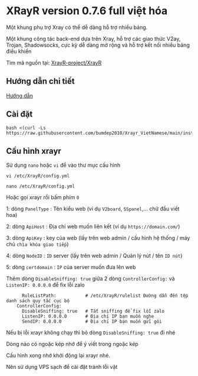 # XRayR version 0.7.6 full việt hóa
Một khung phụ trợ Xray có thể dễ dàng hỗ trợ nhiều bảng.

Một khung công tác back-end dựa trên Xray, hỗ trợ các giao thức V2ay, Trojan, Shadowsocks, cực kỳ dễ dàng mở rộng và hỗ trợ kết nối nhiều bảng điều khiển

Tìm mã nguồn tại: [XrayR-project/XrayR](https://github.com/XrayR-project/XrayR)

## Hướng dẫn chi tiết
[Hướng dẫn](https://crackair.gitbook.io/xrayr-project/)

## Cài đặt 
```
bash <(curl -Ls https://raw.githubusercontent.com/bumdep2010/Xrayr_VietNamese/main/install.sh)
```
## Cấu hình xrayr
Sử dụng `nano` hoặc `vi` để vào thư mục cấu hình
```
vi /etc/XrayR/config.yml
```
```
nano /etc/XrayR/config.yml
```
Hoặc gọi xrayr rồi bấm phím `0`

1: dòng `PanelType` : Tên kiểu web (ví dụ `V2board`, `SSpanel`,... chữ đầu viết hoa)

2: dòng `ApiHost` : Địa chỉ web muốn liên kết (ví dụ `https://domain.com/`)

3: dòng `ApiKey` : key của web (lấy trên web admin / cấu hình hệ thống / máy chủ `chìa khóa giao tiếp`)

4: dòng `NodeID` : `ID` server (lấy trên web admin / Quản lý nút / tên `ID nút`)

5: dòng `certdomain` : `IP` của server muốn đưa lên web

Thêm dòng `DisableSniffing: true` giữa 2 dòng `ControllerConfig:` và `ListenIP: 0.0.0.0` để fix lỗi zalo 
```
      RuleListPath:           # /etc/XrayR/rulelist Đường dẫn đến tệp danh sách quy tắc cục bộ
    ControllerConfig:
      DisableSniffing: true   # Tắt sniffing để fix lỗi zalo 
      ListenIP: 0.0.0.0       # Địa chỉ IP bạn muốn nghe
      SendIP: 0.0.0.0         # Địa chỉ IP bạn muốn gửi gói
```
Nếu bị lỗi xrayr không chạy thì bỏ dòng `DisableSniffing: true` đi nhé 

Dòng nào có ngoặc kép nhớ để ý viết trong ngoặc kép

Cấu hình xong nhớ khởi động lại xrayr nhé.

Nên sử dụng VPS sạch để cài đặt tránh lỗi vặt 

